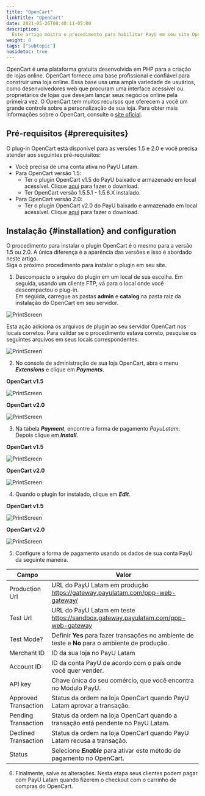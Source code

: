 ```yaml
---
title: "OpenCart"
linkTitle: "OpenCart"
date: 2021-05-26T08:40:11-05:00
description:
  Este artigo mostra o procedimento para habilitar PayU em seu site OpenCart.
weight: 8
tags: ["subtopic"]
nosidetoc: true
---
```


OpenCart é uma plataforma gratuita desenvolvida em PHP para a criação de lojas online. OpenCart fornece uma base profissional e confiável para construir uma loja online. Essa base usa uma ampla variedade de usuários, como desenvolvedores web que procuram uma interface acessível ou proprietários de lojas que desejam lançar seus negócios online pela primeira vez. O OpenCart tem muitos recursos que oferecem a você um grande controle sobre a personalização de sua loja. Para obter mais informações sobre o OpenCart, consulte o [site oficial](https://www.opencart.com/). 

## Pré-requisitos {#prerequisites}
O plug-in OpenCart está disponível para as versões 1.5 e 2.0 e você precisa atender aos seguintes pré-requisitos:

* Você precisa de uma conta ativa no PayU Latam.
* Para OpenCart versão 1.5:
  * Ter o plugin OpenCart v1.5 do PayU baixado e armazenado em local acessível. Clique [aqui](https://github.com/developers-payu-latam/developers-payu-latam.github.io/raw/master/plugins/plugin-opencart.zip) para fazer o download.
  * Ter OpenCart versão 1.5.5.1 - 1.5.6.X instalado.
* Para OpenCart versão 2.0:
  * Ter o plugin OpenCart v2.0 do PayU baixado e armazenado em local acessível. Clique [aqui](https://github.com/developers-payu-latam/developers-payu-latam.github.io/raw/master/plugins/plugin-opencart-2.0.zip) para fazer o download.

## Instalação {#installation} and configuration
O procedimento para instalar o plugin OpenCart é o mesmo para a versão 1.5 ou 2.0. A única diferença é a aparência das versões e isso é abordado neste artigo.<br>
Siga o próximo procedimento para instalar o plugin em seu site.

1.	Descompacte o arquivo do plugin em um local de sua escolha. Em seguida, usando um cliente FTP, vá para o local onde você descompactou o plug-in.<br>Em seguida, carregue as pastas **admin** e **catalog** na pasta raiz da instalação do OpenCart em seu servidor.

![PrintScreen](/assets/OpenCart/OpenCart_01.jpg)

Esta ação adiciona os arquivos de plugin ao seu servidor OpenCart nos locais corretos. Para validar se o procedimento estava correto, pesquise os seguintes arquivos em seus locais correspondentes.

![PrintScreen](/assets/OpenCart/OpenCart_02.jpg)

2. No console de administração de sua loja OpenCart, abra o menu _**Extensions**_ e clique em _**Payments**_.

**OpenCart v1.5**

![PrintScreen](/assets/OpenCart/OpenCart_03.jpg)

**OpenCart v2.0**

![PrintScreen](/assets/OpenCart/OpenCart_04.jpg)

3. Na tabela _**Payment**_, encontre a forma de pagamento _PayuLatam_. Depois clique em _**Install**_.

**OpenCart v1.5**

![PrintScreen](/assets/OpenCart/OpenCart_05.jpg)

**OpenCart v2.0**

![PrintScreen](/assets/OpenCart/OpenCart_06.jpg)

4. Quando o plugin for instalado, clique em _**Edit**_.

**OpenCart v1.5**

![PrintScreen](/assets/OpenCart/OpenCart_07.jpg)

**OpenCart v2.0**

![PrintScreen](/assets/OpenCart/OpenCart_08.jpg)

5. Configure a forma de pagamento usando os dados de sua conta PayU da seguinte maneira.

| Campo                | Valor                                                                                            |
|----------------------|--------------------------------------------------------------------------------------------------|
| Production Url       | URL do PayU Latam em produção https://gateway.payulatam.com/ppp-web-gateway/                     |
| Test Url             | URL do PayU Latam em teste https://sandbox.gateway.payulatam.com/ppp-web-gateway                 |
| Test Mode?           | Definir **Yes** para fazer transações no ambiente de teste e **No** para o ambiente de produção. |
| Merchant ID          | ID da sua loja no PayU Latam                                                                     |
| Account ID           | ID da conta PayU de acordo com o país onde você quer vender.                                     |
| API key              | Chave única do seu comércio, que você encontra no Módulo PayU.                                   |
| Approved Transaction | Status da ordem na loja OpenCart quando PayU Latam aprovar a transação.                          |
| Pending Transaction  | Status da ordem na loja OpenCart quando a transação está pendente no PayU Latam.                 |
| Declined Transaction | Status da ordem na loja OpenCart quando PayU Latam recusa a transação.                           |
| Status               | Selecione _**Enable**_ para ativar este método de pagamento no OpenCart.                         |

6. Finalmente, salve as alterações. Nesta etapa seus clientes podem pagar com PayU Latam quando fizerem o checkout com o carrinho de compras do OpenCart. 
